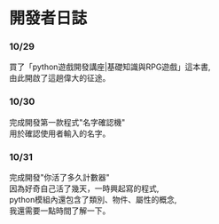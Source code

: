 # 開發者日誌  
### 10/29
買了「python遊戲開發講座|基礎知識與RPG遊戲」這本書,  
由此開啟了這趟偉大的征途。　　

### 10/30
完成開發第一款程式"名字確認機"  
用於確認使用者輸入的名字。　　

### 10/31
完成開發"你活了多久計數器"  
因為好奇自己活了幾天，一時興起寫的程式,  
python模組內還包含了類別、物件、屬性的概念,  
我還需要一點時間了解一下。
